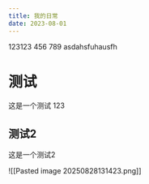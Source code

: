 ```yaml
---
title: 我的日常
date: 2023-08-01
---
```

123123 456 789
asdahsfuhausfh
# 测试
这是一个测试 123
## 测试2
这是一个测试2

![[Pasted image 20250828131423.png]]